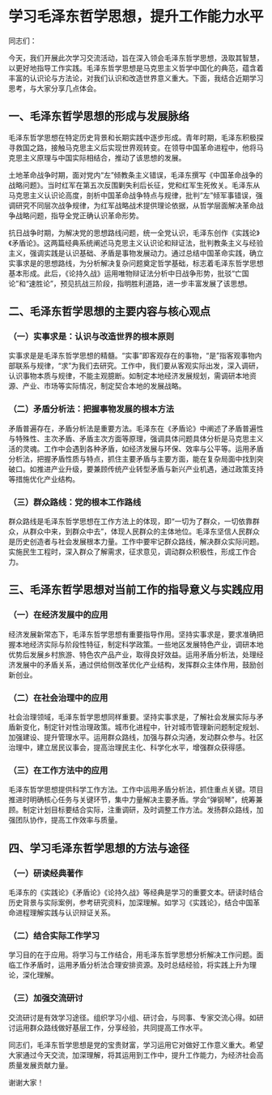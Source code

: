 # 学习毛泽东哲学思想，提升工作能力水平
同志们：

今天，我们开展此次学习交流活动，旨在深入领会毛泽东哲学思想，汲取其智慧，以更好地指导工作实践。毛泽东哲学思想是马克思主义哲学中国化的典范，蕴含着丰富的认识论与方法论，对我们认识和改造世界意义重大。下面，我结合近期学习思考，与大家分享几点体会。

## 一、毛泽东哲学思想的形成与发展脉络
毛泽东哲学思想在特定历史背景和长期实践中逐步形成。青年时期，毛泽东积极探寻救国之路，接触马克思主义后实现世界观转变。在领导中国革命进程中，他将马克思主义原理与中国实际相结合，推动了该思想的发展。

土地革命战争时期，面对党内“左”倾教条主义错误，毛泽东撰写《中国革命战争的战略问题》。当时红军在第五次反围剿失利后长征，党和红军生死攸关。毛泽东从马克思主义认识论高度，剖析中国革命战争特点与规律，批判“左”倾军事错误，强调研究不同层次战争规律，为红军战略战术提供理论依据，从哲学层面解决革命战争战略问题，指导全党正确认识革命形势。

抗日战争时期，为解决党的思想路线问题，统一全党认识，毛泽东创作《实践论》《矛盾论》。这两篇经典系统阐述马克思主义认识论和辩证法，批判教条主义与经验主义，强调实践是认识基础、矛盾是事物发展动力。通过总结中国革命实践，确立实事求是的思想路线，为分析解决复杂问题奠定哲学基础，标志着毛泽东哲学思想基本形成。此后，《论持久战》运用唯物辩证法分析中日战争形势，批驳“亡国论”和“速胜论”，预见抗战三阶段，指明胜利道路，进一步丰富发展了该思想。

## 二、毛泽东哲学思想的主要内容与核心观点
### （一）实事求是：认识与改造世界的根本原则
实事求是是毛泽东哲学思想的精髓。“实事”即客观存在的事物，“是”指客观事物内部联系与规律，“求”为我们去研究。工作中，我们要从客观实际出发，深入调研，认识事物本质与规律，不能主观臆断。如制定本地经济发展规划，需调研本地资源、产业、市场等实际情况，制定契合本地的发展战略。

### （二）矛盾分析法：把握事物发展的根本方法
矛盾普遍存在，矛盾分析法是重要方法。毛泽东在《矛盾论》中阐述了矛盾普遍性与特殊性、主次矛盾、矛盾主次方面等原理，强调具体问题具体分析是马克思主义活的灵魂。工作中会遇到各种矛盾，如经济发展与环保、效率与公平等。运用矛盾分析法，把握矛盾性质与特点，抓住主要矛盾与主要方面，能在复杂局面中找到突破口。如推进产业升级，要兼顾传统产业转型矛盾与新兴产业机遇，通过政策支持等措施优化产业结构。

### （三）群众路线：党的根本工作路线
群众路线是毛泽东哲学思想在工作方法上的体现，即“一切为了群众，一切依靠群众，从群众中来，到群众中去”，体现人民群众的主体地位。毛泽东坚信人民群众是历史创造者与社会发展根本力量。工作中要牢记群众路线，解决群众实际问题。实施民生工程时，深入群众了解需求，征求意见，调动群众积极性，形成工作合力。

## 三、毛泽东哲学思想对当前工作的指导意义与实践应用
### （一）在经济发展中的应用
经济发展新常态下，毛泽东哲学思想有重要指导作用。坚持实事求是，要求准确把握本地经济实际与阶段性特征，制定科学政策。一些地区发展特色产业，调研本地优势后发展乡村旅游、特色农产品产业，取得良好效益。运用矛盾分析法，处理经济发展中的矛盾关系，通过供给侧改革优化产业结构，发挥群众主体作用，鼓励创新创业。

### （二）在社会治理中的应用
社会治理领域，毛泽东哲学思想同样重要。坚持实事求是，了解社会发展实际与矛盾新变化，制定针对性治理政策。城市化进程中，针对城市管理新问题制定规划、加强建设、提升管理水平。运用群众路线，加强与群众沟通，发动群众参与。社区治理中，建立居民议事会，提高治理民主化、科学化水平，增强群众获得感。

### （三）在工作方法中的应用
毛泽东哲学思想提供科学工作方法。工作中运用矛盾分析法，抓住重点关键。项目推进时明确核心任务与关键环节，集中力量解决主要矛盾。学会“弹钢琴”，统筹兼顾。制定计划目标要结合实际，注重调研，及时调整工作方法。发扬群众路线，加强团队协作，提高工作效率与质量。

## 四、学习毛泽东哲学思想的方法与途径
### （一）研读经典著作
毛泽东的《实践论》《矛盾论》《论持久战》等经典是学习的重要文本。研读时结合历史背景与实际案例，参考研究资料，加深理解。如学习《实践论》，结合中国革命进程理解实践与认识辩证关系。

### （二）结合实际工作学习
学习目的在于应用。将学习与工作结合，用毛泽东哲学思想分析解决工作问题。面临工作矛盾时，运用矛盾分析法合理安排资源。及时总结经验，将实践上升为理论，深化理解。

### （三）加强交流研讨
交流研讨是有效学习途径。组织学习小组、研讨会，与同事、专家交流心得。如研讨运用群众路线做好基层工作，分享经验，共同提高工作水平。

同志们，毛泽东哲学思想是党的宝贵财富，学习运用它对做好工作意义重大。希望大家通过今天交流，加深理解，将其运用到工作中，提升工作能力，为经济社会高质量发展贡献力量。

谢谢大家！ 
 
